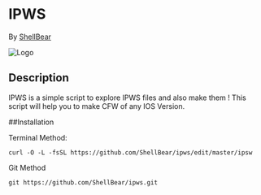 # IPWS
By [ShellBear](https://github.com/ShellBear)

![Logo](http://cdn.osxdaily.com/wp-content/uploads/2015/09/ipsw-file-icon-288x300.jpg)

## Description
IPWS is a simple script to explore IPWS files and also make them ! This script will help you to make CFW of any IOS Version.

##Installation

Terminal Method:

```shell
curl -O -L -fsSL https://github.com/ShellBear/ipws/edit/master/ipsw
```

Git Method 

```shell
git https://github.com/ShellBear/ipws.git
```
